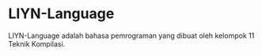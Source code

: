 # LIYN-Language
LIYN-Language adalah bahasa pemrograman yang dibuat oleh kelompok 11 Teknik Kompilasi.
